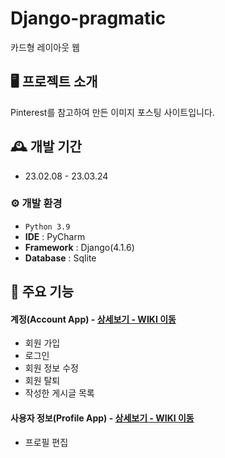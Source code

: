 # Django-pragmatic
카드형 레이아웃 웹


## 🖥️ 프로젝트 소개
Pinterest를 참고하여 만든 이미지 포스팅 사이트입니다.
<br>

## 🕰️ 개발 기간
* 23.02.08 - 23.03.24

### ⚙️ 개발 환경
- `Python 3.9`
- **IDE** : PyCharm
- **Framework** : Django(4.1.6)
- **Database** : Sqlite

## 📌 주요 기능
#### 계정(Account App) - <a href="https://github.com/Mindlestick/Django-pragmatic/wiki/Account" >상세보기 - WIKI 이동</a>
- 회원 가입
- 로그인
- 회원 정보 수정
- 회원 탈퇴
- 작성한 게시글 목록

#### 사용자 정보(Profile App) - <a href="https://github.com/Mindlestick/Django-pragmatic/wiki/Profile" >상세보기 - WIKI 이동</a>
- 프로필 편집

